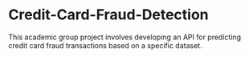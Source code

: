 # Credit-Card-Fraud-Detection
This academic group project involves developing an API for predicting credit card fraud transactions based on a specific dataset.
